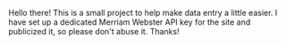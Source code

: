 Hello there! This is a small project to help make data entry a little easier. I have set up a dedicated Merriam Webster API key for the site and publicized it, so please don't abuse it. Thanks!

